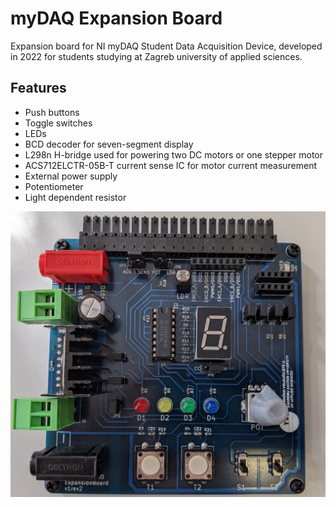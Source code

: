 # myDAQ Expansion Board
 Expansion board for NI myDAQ Student Data Acquisition Device, developed in 2022 for students studying at Zagreb university of applied sciences.
 
 ## Features
 - Push buttons
 - Toggle switches
 - LEDs
 - BCD decoder for seven-segment display
 - L298n H-bridge used for powering two DC motors or one stepper motor
 - ACS712ELCTR-05B-T current sense IC for motor current measurement
 - External power supply
 - Potentiometer
 - Light dependent resistor

![](Images/Front.jpg)
